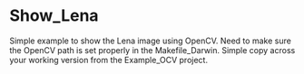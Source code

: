 # Show_Lena

Simple example to show the Lena image using OpenCV. Need to make sure
the OpenCV path is set properly in the Makefile_Darwin. Simple copy
across your working version from the Example_OCV project. 
